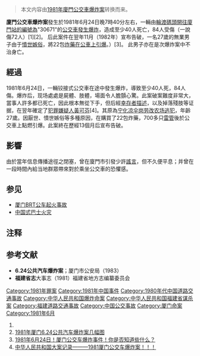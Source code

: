 > 本文内容由[1981年廈門公交車爆炸案](https://zh.wikipedia.org/wiki/1981年廈門公交車爆炸案)转换而来。


**廈門公交車爆炸案**發生於1981年6月24日晚7時40分左右，一輛由[輪渡碼頭開往](https://zh.wikipedia.org/wiki/輪渡碼頭 "wikilink")[廈門站的編號為](https://zh.wikipedia.org/wiki/廈門站 "wikilink")"30671"的[公交車發生爆炸](../Page/公共汽車.md "wikilink")，造成至少40人死亡，84人受傷（一說傷72人）\[1\]\[2\]。 后此案件在翌年11月（1982年）宣布告破，一名27歲的無業男子由于[憤世嫉俗](https://zh.wikipedia.org/wiki/憤世嫉俗 "wikilink")，將22包[炸藥在公車上引爆](https://zh.wikipedia.org/wiki/炸藥 "wikilink")。）\[3\]。 此男子亦在是次爆炸案中不治身亡。

## 經過

1981年6月24日，一輛铰接式公交車在途中發生爆炸，導致至少40人死，84人傷。爆炸后，现场處處是屍體、肢體，場面令人膽顫心驚。此案破案難度非常大，當事人許多都已死亡，因此根本無從下手，但后經[幸存者描述](https://zh.wikipedia.org/wiki/幸存者 "wikilink")，以及掉落殘肢等证据，在翌年確定了[犯罪嫌疑人黃可芬](https://zh.wikipedia.org/wiki/犯罪嫌疑人 "wikilink")\[4\]。其原為[宁化凉伞岗劳改农场逃犯](https://zh.wikipedia.org/wiki/宁化 "wikilink")，年齡27歲。因厭世、憤世嫉俗等多種原因，在購買了22包炸藥，700多只[雷管](../Page/雷管.md "wikilink")後於公交車上點燃引爆。此案終在歷經13個月后宣布告破。

## 影響

由於當年信息傳播途徑之閉塞，曾在廈門市引發少許[謠言](https://zh.wikipedia.org/wiki/謠言 "wikilink")，但不久便平息；并曾在一段時間內給当地群眾帶來對於乘坐公交車的恐懼感。

## 参见

  - [厦门BRT公车起火事故](https://zh.wikipedia.org/wiki/厦门BRT公车起火事故 "wikilink")
  - [中国式巴士火灾](https://zh.wikipedia.org/wiki/中国式巴士火灾 "wikilink")

## 注释

## 参考文献

  - **6.24公共汽车爆炸案**；厦门市公安局（1983）
  - **福建省志**大事志（1981）福建省地方志编纂委员会

[Category:1981年罪案](https://zh.wikipedia.org/wiki/Category:1981年罪案 "wikilink") [Category:1981年中国事件](https://zh.wikipedia.org/wiki/Category:1981年中国事件 "wikilink") [Category:1980年代中国道路交通事故](https://zh.wikipedia.org/wiki/Category:1980年代中国道路交通事故 "wikilink") [Category:中华人民共和国爆炸命案](https://zh.wikipedia.org/wiki/Category:中华人民共和国爆炸命案 "wikilink") [Category:中华人民共和国福建省谋杀案](https://zh.wikipedia.org/wiki/Category:中华人民共和国福建省谋杀案 "wikilink") [Category:福建道路交通事故](https://zh.wikipedia.org/wiki/Category:福建道路交通事故 "wikilink") [Category:中国公交事故](https://zh.wikipedia.org/wiki/Category:中国公交事故 "wikilink") [Category:厦门命案](https://zh.wikipedia.org/wiki/Category:厦门命案 "wikilink") [Category:1981年6月](https://zh.wikipedia.org/wiki/Category:1981年6月 "wikilink")

1.
2.  [1981年厦门6.24公共汽车爆炸案几幅图](http://fz84.com:88/forum.php?mod=viewthread&tid=30070)
3.  [1981年6月24日！厦门公交车爆炸事件！你是否知道些什么？](http://bbs.xmfish.com/viewthread.php?tid=1847370)
4.  [中华人民共和国大案记录———1981厦门公交车爆炸案！！！](http://bbs.xmfish.com/read-htm-tid-2775555.html)